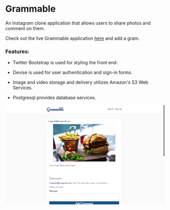 # Grammable

An Instagram clone application that allows users to share photos and comment on them.

Check out the live Grammable application [here](https://grammable-ernie-jamison.herokuapp.com) and add a gram.

### Features:

* Twitter Bootstrap is used for styling the front end.

* Devise is used for user authentication and sign-in forms.

* Image and video storage and delivery utilizes Amazon's S3 Web Services.

* Postgresql provides database services.

![alt tag](app/assets/images/grammable.png)
